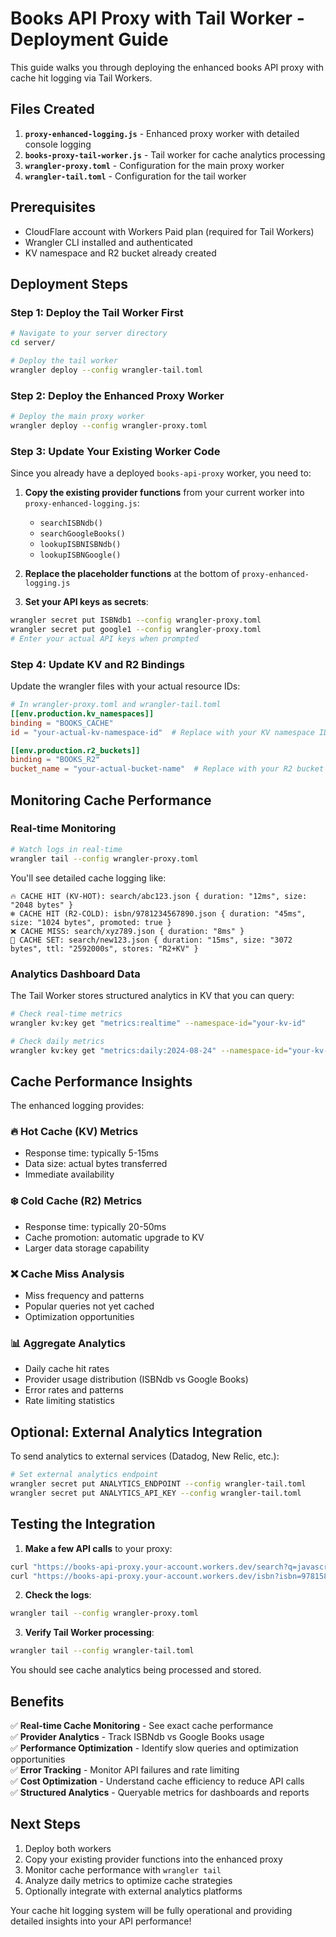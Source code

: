 # Books API Proxy with Tail Worker - Deployment Guide

This guide walks you through deploying the enhanced books API proxy with cache hit logging via Tail Workers.

## Files Created

1. **`proxy-enhanced-logging.js`** - Enhanced proxy worker with detailed console logging
2. **`books-proxy-tail-worker.js`** - Tail worker for cache analytics processing
3. **`wrangler-proxy.toml`** - Configuration for the main proxy worker
4. **`wrangler-tail.toml`** - Configuration for the tail worker

## Prerequisites

- CloudFlare account with Workers Paid plan (required for Tail Workers)
- Wrangler CLI installed and authenticated
- KV namespace and R2 bucket already created

## Deployment Steps

### Step 1: Deploy the Tail Worker First

```bash
# Navigate to your server directory
cd server/

# Deploy the tail worker
wrangler deploy --config wrangler-tail.toml
```

### Step 2: Deploy the Enhanced Proxy Worker

```bash
# Deploy the main proxy worker
wrangler deploy --config wrangler-proxy.toml
```

### Step 3: Update Your Existing Worker Code

Since you already have a deployed `books-api-proxy` worker, you need to:

1. **Copy the existing provider functions** from your current worker into `proxy-enhanced-logging.js`:
   - `searchISBNdb()`
   - `searchGoogleBooks()`
   - `lookupISBNISBNdb()`
   - `lookupISBNGoogle()`

2. **Replace the placeholder functions** at the bottom of `proxy-enhanced-logging.js`

3. **Set your API keys as secrets**:
```bash
wrangler secret put ISBNdb1 --config wrangler-proxy.toml
wrangler secret put google1 --config wrangler-proxy.toml
# Enter your actual API keys when prompted
```

### Step 4: Update KV and R2 Bindings

Update the wrangler files with your actual resource IDs:

```toml
# In wrangler-proxy.toml and wrangler-tail.toml
[[env.production.kv_namespaces]]
binding = "BOOKS_CACHE"
id = "your-actual-kv-namespace-id"  # Replace with your KV namespace ID

[[env.production.r2_buckets]]
binding = "BOOKS_R2"
bucket_name = "your-actual-bucket-name"  # Replace with your R2 bucket name
```

## Monitoring Cache Performance

### Real-time Monitoring

```bash
# Watch logs in real-time
wrangler tail --config wrangler-proxy.toml
```

You'll see detailed cache logging like:
```
🔥 CACHE HIT (KV-HOT): search/abc123.json { duration: "12ms", size: "2048 bytes" }
❄️ CACHE HIT (R2-COLD): isbn/9781234567890.json { duration: "45ms", size: "1024 bytes", promoted: true }
❌ CACHE MISS: search/xyz789.json { duration: "8ms" }
💾 CACHE SET: search/new123.json { duration: "15ms", size: "3072 bytes", ttl: "2592000s", stores: "R2+KV" }
```

### Analytics Dashboard Data

The Tail Worker stores structured analytics in KV that you can query:

```bash
# Check real-time metrics
wrangler kv:key get "metrics:realtime" --namespace-id="your-kv-id"

# Check daily metrics  
wrangler kv:key get "metrics:daily:2024-08-24" --namespace-id="your-kv-id"
```

## Cache Performance Insights

The enhanced logging provides:

### 🔥 **Hot Cache (KV) Metrics**
- Response time: typically 5-15ms
- Data size: actual bytes transferred
- Immediate availability

### ❄️ **Cold Cache (R2) Metrics** 
- Response time: typically 20-50ms
- Cache promotion: automatic upgrade to KV
- Larger data storage capability

### ❌ **Cache Miss Analysis**
- Miss frequency and patterns
- Popular queries not yet cached
- Optimization opportunities

### 📊 **Aggregate Analytics**
- Daily cache hit rates
- Provider usage distribution (ISBNdb vs Google Books)
- Error rates and patterns
- Rate limiting statistics

## Optional: External Analytics Integration

To send analytics to external services (Datadog, New Relic, etc.):

```bash
# Set external analytics endpoint
wrangler secret put ANALYTICS_ENDPOINT --config wrangler-tail.toml
wrangler secret put ANALYTICS_API_KEY --config wrangler-tail.toml
```

## Testing the Integration

1. **Make a few API calls** to your proxy:
```bash
curl "https://books-api-proxy.your-account.workers.dev/search?q=javascript"
curl "https://books-api-proxy.your-account.workers.dev/isbn?isbn=9781585429134"
```

2. **Check the logs**:
```bash
wrangler tail --config wrangler-proxy.toml
```

3. **Verify Tail Worker processing**:
```bash
wrangler tail --config wrangler-tail.toml
```

You should see cache analytics being processed and stored.

## Benefits

✅ **Real-time Cache Monitoring** - See exact cache performance  
✅ **Provider Analytics** - Track ISBNdb vs Google Books usage  
✅ **Performance Optimization** - Identify slow queries and optimization opportunities  
✅ **Error Tracking** - Monitor API failures and rate limiting  
✅ **Cost Optimization** - Understand cache efficiency to reduce API calls  
✅ **Structured Analytics** - Queryable metrics for dashboards and reports  

## Next Steps

1. Deploy both workers
2. Copy your existing provider functions into the enhanced proxy
3. Monitor cache performance with `wrangler tail`
4. Analyze daily metrics to optimize cache strategies
5. Optionally integrate with external analytics platforms

Your cache hit logging system will be fully operational and providing detailed insights into your API performance!